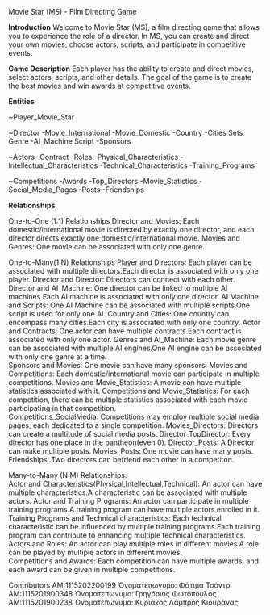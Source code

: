 Movie Star (MS) - Film Directing Game

____Introduction____
Welcome to Movie Star (MS), a film directing game that allows you to experience the role of a director. 
In MS, you can create and direct your own movies, choose actors, scripts, and participate in competitive events.


____Game Description____
Each player has the ability to create and direct movies, select actors, scripts, and other details. 
The goal of the game is to create the best movies and win awards at competitive events.


____Entities____

~Player_Movie_Star	 

~Director
    -Movie_International
    -Movie_Domestic
    -Country
    -Cities
        Sets
        Genre
    -AI_Machine
        Script
    -Sponsors

~Actors
    -Contract
    -Roles
    -Physical_Characteristics
    -Intellectual_Characteristics
    -Technical_Characteristics
    -Training_Programs

~Competitions
    -Awards
    -Top_Directors
    -Movie_Statistics
    -Social_Media_Pages
    -Posts
    -Friendships


____Relationships____

 One-to-One (1:1) Relationships
    Director and Movies:
        Each domestic/international movie  is directed by exactly one director, and each director directs exactly one domestic/international movie.
     Movies and Genres:
        One movie can be associated with only one genre.
    
 One-to-Many(1:N) Relationships
    Player and Directors:
        Each player can be associated with multiple directors.Each director is associated with only one player.
    Director and Director:
        Directors can connect with each other.
    Director and AI_Machine:
        One director can be linked to multiple AI machines.Each AI machine is associated with only one director.
    AI Machine and Scripts:
        One AI Machine can be associated with multiple scripts.One script is used for only one AI.
    Country and Cities:
        One country can encompass many cities.Each city is associated with only one country.
    Actor and Contracts:
        One actor can have multiple contracts.Each contract is associated with only one actor.
    Genres and AI_Machine:
        Each movie genre can be associated with multiple AI engines.One AI engine can be associated with only one genre at a time.  
    Sponsors and Movies:
        One movie can have many sponsors.
    Movies and Competitions:
        Each domestic/international movie can participate in multiple competitions.
    Movies and Movie_Statistics:
        A movie can have multiple statistics associated with it.
    Competitions and Movie_Statistics:
        For each competition, there can be multiple statistics associated with each movie participating in that competition.   
    Competitions_SocialMedia:
        Competitions may employ multiple social media pages, each dedicated to a single competition.
    Movies_Directors:
        Directors can create a multitude of social media posts.
    Director_TopDirector:
        Every director has one place in the pantheon(even 0).
    Director_Posts:
        A Director can make multiple posts.
    Movies_Posts:
        One movie can have many posts.
    Friendships:
        Two directors can befriend each other in a competiton.


 Many-to-Many (N:M) Relationships:  
    Actor and Characteristics(Physical,Intellectual,Technical):
        An actor can have multiple characteristics.A characteristic can be associated with multiple actors.
    Actor and Training Programs:
        An actor can participate in multiple training programs.A training program can have multiple actors enrolled in it.
    Training Programs and Technical characteristics:
        Each technical characteristic can be influenced by multiple training programs.Each training program can contribute to enhancing multiple technical characteristics.
    Actors and Roles:
        An actor can play multiple roles in different movies.A role can be played by multiple actors in different movies.   
    Competitions and Awards:
        Each competition can have multiple awards, and each award can be given in multiple competitions. 
    


Contributors
    ΑΜ:1115202200199  Όνοματεπωνυμο: Φάτιμα Τσόντρι
    ΑΜ:1115201900348  Όνοματεπωνυμο: Γρηγόριος Φωτόπουλος
    ΑΜ:1115201900238  Όνοματεπωνυμο: Κυριάκος Λάμπρος Κιουράνας
